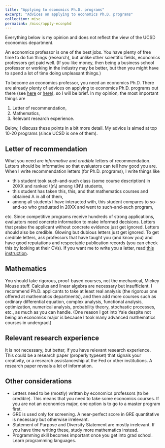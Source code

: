 ```yaml
---
title: "Applying to economics Ph.D. programs"
excerpt: "Advices on applying to economics Ph.D. programs"
collection: misc
permalink: /misc/apply-econphd
---
```


Everything below is my opinion and does not reflect the view of the UCSD economics department.

An economics professor is one of the best jobs. You have plenty of free time to do fun things (research), but unlike other scientific fields, economics professors get paid well. (If you like money, then being a business school professor or working in the industry may be better, but then you might have to spend a lot of time doing unpleasant things.)

To become an economics professor, you need an economics Ph.D. There are already plenty of advices on applying to economics Ph.D. programs out there (see [here](https://www.aeaweb.org/resources/students/grad-prep) or [here](https://econ.ucsb.edu/~startz/A%20Guide%20for%20UCSB%20Undergraduates%20Considering%20a%20PhD%20in%20Economics.pdf)), so I will be brief. In my opinion, the most important things are
1. Letter of recommendation,
1. Mathematics,
1. Relevant research experience.

Below, I discuss these points in a bit more detail. My advice is aimed at top 10-20 programs (since UCSD is one of them).

## Letter of recommendation
What you need are *informative* and *credible* letters of recommendation. Letters should be informative so that evaluators can tell how good you are. When I write recommendation letters (for Ph.D. programs), I write things like
- this student took such-and-such class (some course description) in 20XX and ranked \\(n\\) among \\(N\\) students,
- this student has taken this, this, and that mathematics courses and obtained A in all of them,
- among all students I have interacted with, this student compares to so-and-so who graduated in 20XX and went to such-and-such program,

etc. Since competitive programs receive hundreds of strong applications, evaluators need concrete information to make informed decisions. Letters that praise the applicant without concrete evidence just get ignored. Letters should also be credible. Glowing but dubious letters just get ignored. To get credible letters, ask professors that have taught you (and know you) and have good reputations and respectable publication records (you can check this by looking at their CVs). If you want me to write you a letter, read [this instruction](/misc/letter-of-recommendation).

## Mathematics
You should take rigorous, proof-based courses, not the mechanical, Mickey Mouse stuff. Calculus and linear algebra are necessary but insufficient. I recommend Ph.D. applicants to take at least real analysis (the rigorous one offered at mathematics departments), and then add more courses such as ordinary differential equation, complex analysis, functional analysis, optimization, numerical analysis, probability theory, stochastic processes, etc., as much as you can handle. (One reason I got into Yale despite not being an economics major is because I took many advanced mathematics courses in undergrad.)

## Relevant research experience
It is not necessary, but better, if you have relevant research experience. This could be a research paper (properly typeset) that signals your creativity, or a research assistanceship at the Fed or other institutions. A research paper reveals a lot of information.

## Other considerations
- Letters need to be (mostly) written by economics professors (to be credible). This means that you need to take some economics courses. If you are not an economics major, one option is to go to a master program first.
- GRE is used only for screening. A near-perfect score in GRE quantitative is necessary but otherwise irrelevant.
- Statement of Purpose and Diversity Statement are mostly irrelevant. If you have time writing these, study more mathematics instead.
- Programming skill becomes important once you get into grad school. Learn programming languages.
